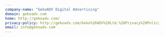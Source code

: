 ```yaml
---
company-name: "GekoADV Digital Advertising"
domain: gekoadv.com
home: http://gekoadv.com/
privacy-policy: http://gekoadv.com/Geko%20ADV%20Ltd.%20Privacy%20Policy.pdf
email: info@gekoadv.com
---
```




